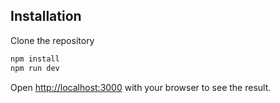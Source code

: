 ## Installation
Clone the repository

```bash
npm install
npm run dev
```

Open [http://localhost:3000](http://localhost:3000) with your browser to see the result.
